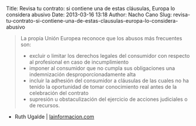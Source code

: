 Title: Revisa tu contrato: si contiene una de estas cláusulas, Europa lo considera abusivo
Date: 2013-03-16 13:18
Author: Nacho Cano
Slug: revisa-tu-contrato-si-contiene-una-de-estas-clausulas-europa-lo-considera-abusivo

> La propia Unión Europea reconoce que los abusos más frecuentes son:
>
> -   excluir o limitar los derechos legales del consumidor con respecto
>     al profesional en caso de incumplimiento
> -   imponer al consumidor que no cumpla sus obligaciones una
>     indemnización desproporcionadamente alta
> -   incluir la adhesión del consumidor a cláusulas de las cuales no ha
>     tenido la oportunidad de tomar conocimiento real antes de la
>     celebración del contrato
> -   supresión u obstaculización del ejercicio de acciones judiciales o
>     de recursos.

- Ruth Ugalde | [lainformacion.com][]

  [lainformacion.com]: http://noticias.lainformacion.com/economia-negocios-y-finanzas/servicios-bancarios/revisa-tu-contrato-si-contiene-una-de-estas-clausulas-europa-lo-considera-abusivo_cW8mODyncLHot7mipeFUC4/
    "Revisa tu contrato: si contiene una de estas cláusulas, Europa lo considera abusivo"
